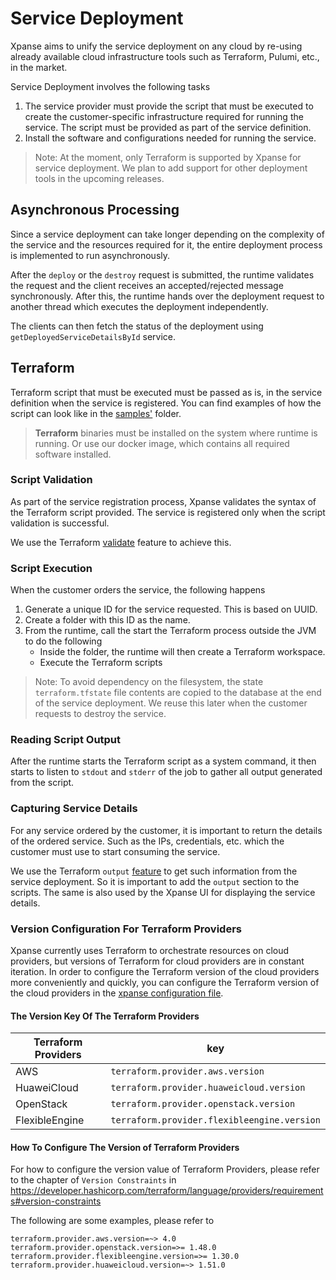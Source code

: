 # Service Deployment

Xpanse aims to unify the service deployment on any cloud by re-using already available cloud infrastructure tools such
as Terraform, Pulumi, etc., in the market.

Service Deployment involves the following tasks

1. The service provider must provide the script that must be executed to create the customer-specific infrastructure
   required for running the service. The script must be provided as part of the service definition.
2. Install the software and configurations needed for running the service.

> Note: At the moment, only Terraform is supported by Xpanse for service deployment. We plan to add support for other
> deployment tools in the upcoming releases.

## Asynchronous Processing

Since a service deployment can take longer depending on the complexity of the service and the resources required for it,
the entire deployment process is implemented to run asynchronously.

After the `deploy` or the `destroy` request is submitted, the runtime validates the request and the client receives an
accepted/rejected message synchronously. After this, the runtime hands over the deployment request to another thread which executes the deployment independently.

The clients can then fetch the status of the deployment using `getDeployedServiceDetailsById` service.

## Terraform

Terraform script that must be executed must be passed as is, in the service definition when the service is registered.
You can find examples of how the script can look like in
the [samples'](https://github.com/eclipse-xpanse/xpanse/tree/main/samples) folder.

> **Terraform** binaries must be installed on the system where runtime is running. Or use our docker image, which
> contains all required software installed.

### Script Validation

As part of the service registration process, Xpanse validates the syntax of the Terraform script provided. The service
is registered only when the script validation is successful.

We use the Terraform [validate](https://developer.hashicorp.com/terraform/cli/commands/validate) feature to achieve
this.

### Script Execution

When the customer orders the service, the following happens

1. Generate a unique ID for the service requested. This is based on UUID.
2. Create a folder with this ID as the name.
3. From the runtime, call the start the Terraform process outside the JVM to do the following
    - Inside the folder, the runtime will then create a Terraform workspace.
    - Execute the Terraform scripts

> Note: To avoid dependency on the filesystem, the state `terraform.tfstate` file contents are copied to the database at
> the end of the service deployment. We reuse this later when the customer requests to destroy the service.

### Reading Script Output

After the runtime starts the Terraform script as a system command, it then starts to listen to `stdout` and `stderr` of
the job to gather all output generated from the script.

### Capturing Service Details

For any service ordered by the customer, it is important to return the details of the ordered service. Such as the IPs,
credentials, etc. which the customer must use to start consuming the service.

We use the
Terraform `output` [feature](https://developer.hashicorp.com/terraform/tutorials/configuration-language/outputs) to get
such information from the service deployment. So it is important to add the `output` section to the scripts. The same
is also used by the Xpanse UI for displaying the service details.

### Version Configuration For Terraform Providers

Xpanse currently uses Terraform to orchestrate resources on cloud providers, but versions of
Terraform for cloud providers are in constant iteration. In order to configure the Terraform version
of the cloud providers more conveniently and quickly, you can configure the Terraform version of the
cloud providers in
the [xpanse configuration file](https://github.com/eclipse-xpanse/xpanse/blob/main/runtime/src/main/resources/application.properties).

#### The Version Key Of The Terraform Providers

| Terraform Providers | key                                         |
| ------------------- | ------------------------------------------- |
| AWS                 | `terraform.provider.aws.version`            |
| HuaweiCloud         | `terraform.provider.huaweicloud.version`    |
| OpenStack           | `terraform.provider.openstack.version`      |
| FlexibleEngine      | `terraform.provider.flexibleengine.version` |

#### How To Configure The Version of Terraform Providers

For how to configure the version value of Terraform Providers, please refer to the chapter of
`Version Constraints` in https://developer.hashicorp.com/terraform/language/providers/requirements#version-constraints

The following are some examples, please refer to

```properties
terraform.provider.aws.version=~> 4.0
terraform.provider.openstack.version=>= 1.48.0
terraform.provider.flexibleengine.version=>= 1.30.0
terraform.provider.huaweicloud.version=~> 1.51.0
```
